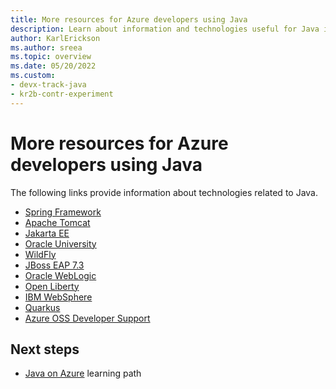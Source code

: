 ```yaml
---
title: More resources for Azure developers using Java
description: Learn about information and technologies useful for Java in Azure development, such as the Spring Framework and Apache Tomcat.
author: KarlErickson
ms.author: sreea
ms.topic: overview
ms.date: 05/20/2022
ms.custom:
- devx-track-java
- kr2b-contr-experiment
---
```


# More resources for Azure developers using Java

The following links provide information about technologies related to Java.

- [Spring Framework](https://spring.io/projects)
- [Apache Tomcat](https://tomcat.apache.org/)
- [Jakarta EE](https://jakarta.ee/specifications/)
- [Oracle University](https://learn.oracle.com/ols/course-list/40805)
- [WildFly](https://www.wildfly.org/)
- [JBoss EAP 7.3](https://access.redhat.com/documentation/en-us/red_hat_jboss_enterprise_application_platform/7.3/)
- [Oracle WebLogic](https://www.oracle.com/middleware/technologies/weblogic.html)
- [Open Liberty](https://openliberty.io/)
- [IBM WebSphere](https://www.ibm.com/support/knowledgecenter/SSEQTP/mapfiles/product_welcome_was.html)
- [Quarkus](https://quarkus.io/)
- [Azure OSS Developer Support](https://azureossd.github.io/tags/)

## Next steps

- [Java on Azure](/learn/paths/java-on-azure/) learning path
